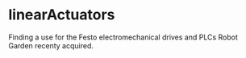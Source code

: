 # linearActuators
Finding a use for the Festo electromechanical drives and PLCs Robot Garden recenty acquired. 
